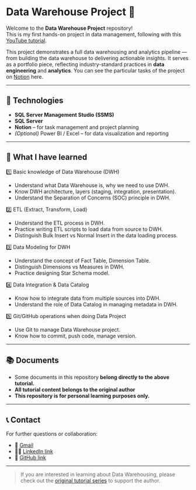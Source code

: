# Data Warehouse Project 🚀

Welcome to the **Data Warehouse Project** repository!  
This is my first hands-on project in data management, following with this [YouTube tutorial](https://www.youtube.com/watch?v=9GVqKuTVANE&list=PLNcg_FV9n7qaUWeyUkPfiVtMbKlrfMqA8).

This project demonstrates a full data warehousing and analytics pipeline — from building the data warehouse to delivering actionable insights. It serves as a portfolio piece, reflecting industry-standard practices in **data engineering** and **analytics**. You can see the particular tasks of the project on [Notion](https://axiomatic-hydrant-67a.notion.site/SQL-Data-Warehouse-Project-21301f2e86d480f39cf5f223d61d313e) here.

---

## 🔧 Technologies

- **SQL Server Management Studio (SSMS)**
- **SQL Server**
- **Notion** – for task management and project planning
- *(Optional)* Power BI / Excel – for data visualization and reporting

---

## 🚀 What I have learned

1️⃣ Basic knowledge of Data Warehouse (DWH)
* Understand what Data Warehouse is, why we need to use DWH.
* Know DWH architecture, layers (staging, integration, presentation).
* Understand the Separation of Concerns (SOC) principle in DWH.

2️⃣ ETL (Extract, Transform, Load)
* Understand the ETL process in DWH.
* Practice writing ETL scripts to load data from source to DWH.
* Distinguish Bulk Insert vs Normal Insert in the data loading process.

3️⃣ Data Modeling for DWH
* Understand the concept of Fact Table, Dimension Table.
* Distinguish Dimensions vs Measures in DWH.
* Practice designing Star Schema model.

4️⃣ Data Integration & Data Catalog
* Know how to integrate data from multiple sources into DWH.
* Understand the role of Data Catalog in managing metadata in DWH.

5️⃣ Git/GitHub operations when doing Data Project
* Use Git to manage Data Warehouse project.
* Know how to commit, push code, manage version.

--- 

## 📚 Documents
- Some documents in this repository **belong directly to the above tutorial.**
- **All tutorial content belongs to the original author**
- **This repository is for personal learning purposes only.**

--- 

## 📞 Contact

For further questions or collaboration:
- 📧 [Gmail](huynghia05012007@gmail.com)
- 👨‍💻 [LinkedIn link](https://www.linkedin.com/in/huy-nghia-nguyen-501010333/)
- 💼 [GitHub link](https://github.com/trongnghia2007)

---

> If you are interested in learning about Data Warehousing, please check out the [original tutorial series](https://www.youtube.com/watch?v=9GVqKuTVANE&list=PLNcg_FV9n7qaUWeyUkPfiVtMbKlrfMqA8) to support the author.


